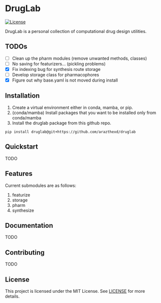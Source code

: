 # DrugLab

[![License](https://img.shields.io/badge/license-MIT-blue)](LICENSE)

DrugLab is a personal collection of computational drug design utilities.

## TODOs
- [ ] Clean up the pharm modules (remove unwanted methods, classes)
- [ ] No saving for featurizers... (pickling problems)
- [x] Fix indexing bug for synthesis route storage
- [ ] Develop storage class for pharmacophores
- [x] Figure out why base.yaml is not moved during install

## Installation
1. Create a virtual environment either in conda, mamba, or pip.
2. (conda/mamba) Install packages that you want to be installed only from conda/mamba
3. Install the druglab package from this github repo.
```shell
pip install druglab@git+https://github.com/arazthexd/druglab
```

## Quickstart
TODO

## Features
Current submodules are as follows:
1. featurize
2. storage
3. pharm
4. synthesize

## Documentation
TODO

## Contributing
TODO

## License
This project is licensed under the MIT License. See [LICENSE](./LICENSE) for more details.


